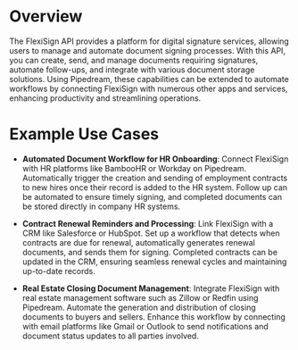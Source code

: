 # Overview

The FlexiSign API provides a platform for digital signature services, allowing users to manage and automate document signing processes. With this API, you can create, send, and manage documents requiring signatures, automate follow-ups, and integrate with various document storage solutions. Using Pipedream, these capabilities can be extended to automate workflows by connecting FlexiSign with numerous other apps and services, enhancing productivity and streamlining operations.

# Example Use Cases

- **Automated Document Workflow for HR Onboarding**: Connect FlexiSign with HR platforms like BambooHR or Workday on Pipedream. Automatically trigger the creation and sending of employment contracts to new hires once their record is added to the HR system. Follow up can be automated to ensure timely signing, and completed documents can be stored directly in company HR systems.

- **Contract Renewal Reminders and Processing**: Link FlexiSign with a CRM like Salesforce or HubSpot. Set up a workflow that detects when contracts are due for renewal, automatically generates renewal documents, and sends them for signing. Completed contracts can be updated in the CRM, ensuring seamless renewal cycles and maintaining up-to-date records.

- **Real Estate Closing Document Management**: Integrate FlexiSign with real estate management software such as Zillow or Redfin using Pipedream. Automate the generation and distribution of closing documents to buyers and sellers. Enhance this workflow by connecting with email platforms like Gmail or Outlook to send notifications and document status updates to all parties involved.
